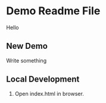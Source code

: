 # Demo Readme File
Hello
## New Demo
Write something
## Local Development
1. Open index.html in browser.
